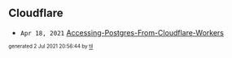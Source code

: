 ## Cloudflare


* <code>Apr 18, 2021</code> [Accessing-Postgres-From-Cloudflare-Workers](2021-04-18T20-44-40-accessing-postgres-from-cloudflare-workers.md)

<sup><sub>generated 2 Jul 2021 20:56:44 by <a href='https://github.com/senorprogrammer/til'>til</a></sub></sup>
